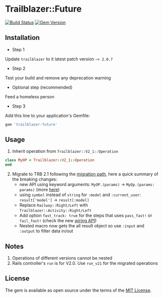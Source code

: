 # Trailblazer::Future
[![Build Status](https://travis-ci.org/trailblazer/trailblazer-future.svg)](https://travis-ci.org/trailblazer/trailblazer-future)
[![Gem Version](https://badge.fury.io/rb/trailblazer-future.svg)](http://badge.fury.io/rb/trailblazer-future)

## Installation

- Step 1

Update `trailblazer` to it latest patch version `~> 2.0.7`

- Step 2

Test your build and remove any deprecation warning

- Optional step (recommended)

Feed a homeless person

- Step 3

Add this line to your application's Gemfile:

```ruby
gem 'trailblazer-future'
```

## Usage

1) Inherit operation from `Trailblazer::V2_1::Operation`
```ruby
class MyOP < Trailblazer::V2_1::Operation
end
```
2) Migrate to TRB 2.1 following the [migration path](http://2019.trailblazer.to/2.1/docs/trailblazer.html#trailblazer-2-1-migration), here a quick summary of the breaking changes:
    - new API using keyword arguments: `MyOP.(params)` -> `MyOp.(params: params)` (more [here](http://2019.trailblazer.to/2.1/docs/trailblazer.html#trailblazer-2-1-migration-call-api-operation-call))
    - using `symbol` instead of `string` for `:model` and `:current_user`: `result['model']` -> `result[:model]`
    - Replace `Railway::Right/Left` with `Trailblazer::Activity::Right/Left`
    - Add option `fast_track: true` for the steps that uses `pass_fast!` or `fail_fast!` (check the new [wiring API](http://2019.trailblazer.to/2.1/docs/trailblazer.html#trailblazer-2-1-migration-call-api-pass_fast-fail_fail))
    - Nested macro now gets the all result object so use `:input` and `:output` to filter data in/out

## Notes

1) Operations of different versions cannot be nested
2) Rails controller's `run` is for V2.0. Use `run_v21` for the migrated operations

## License

The gem is available as open source under the terms of the [MIT License](https://opensource.org/licenses/MIT).
